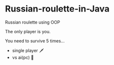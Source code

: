 # Russian-roulette-in-Java
Russian roulette using OOP

The only player is you.

You need to survive 5 times...

- single player 🗡️
- vs ai(pc) 🤖 
